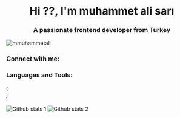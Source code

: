 <h1 align="center">Hi ??, I'm muhammet ali sarı</h1>
<h3 align="center">A passionate frontend developer from Turkey</h3>

<p align="left"> <img src="https://komarev.com/ghpvc/?username=mmuhammetali&label=Profile%20views&color=0e75b6&style=flat" alt="mmuhammetali" /> </p>

<h3 align="left">Connect with me:</h3>
<p align="left">
</p>

<h3 align="left">Languages and Tools:</h3>
<p align="left"> <a href="https://www.djangoproject.com/" target="_blank" rel="noreferrer"> <img src="https://cdn.worldvectorlogo.com/logos/django.svg" alt="django" width="4JUdGzvrMFDWrUUwY3toJATSeNwjn54LkCnKBPRzDuhzi5vSepHfUckJNxRL2gjkNrSqtCoRUrEDAgRwsQvVCjZbRyFTLRNyDmT1a1boZV://raw.githubusercontent.com/devicons/devicon/master/icons/html5/html5-original-wordmark.svg" alt="html5" width="4JUdGzvrMFDWrUUwY3toJATSeNwjn54LkCnKBPRzDuhzi5vSepHfUckJNxRL2gjkNrSqtCoRUrEDAgRwsQvVCjZbRyFTLRNyDmT1a1boZVgithubusercontent.com/devicons/devicon/master/icons/nodejs/nodejs-original-wordmark.svg" alt="nodejs" width="4JUdGzvrMFDWrUUwY3toJATSeNwjn54LkCnKBPRzDuhzi5vSepHfUckJNxRL2gjkNrSqtCoRUrEDAgRwsQvVCjZbRyFTLRNyDmT1a1boZVraw.githubusercontent.com/devicons/devicon/master/icons/python/python-original.svg" alt="python" width="40" height="40"/> </a> </p>

![Github stats 1](https://github-readme-stats.vercel.app/api?username=kullanıcıadınız&show_icons=true&theme=gradient) 
![Github stats 2](https://github-readme-stats.vercel.app/api?username=kullanıcıadınız&show_icons=true&theme=radical)
